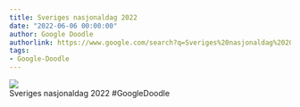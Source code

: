 ```yaml
---
title: Sveriges nasjonaldag 2022
date: "2022-06-06 00:00:00"
author: Google Doodle
authorlink: https://www.google.com/search?q=Sveriges%20nasjonaldag%202022
tags:
- Google-Doodle
---
```

<img src="https://www.google.com/logos/doodles/2022/sweden-national-day-2022-6753651837109614-l.png" referrerpolicy="no-referrer"><br>Sveriges nasjonaldag 2022 #GoogleDoodle